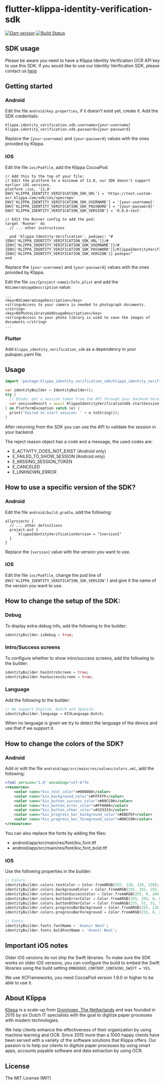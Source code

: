# flutter-klippa-identity-verification-sdk

[![Dart version][dart-version]][dart-url]
[![Build Status][build-status]][build-url]

[build-status]:https://github.com/klippa-app/flutter-klippa-identity-verification-sdk/workflows/Build%20CI/badge.svg
[build-url]:https://github.com/klippa-app/nativescript-http/actions
[dart-version]:https://img.shields.io/pub/v/klippa_identity_verification_sdk.svg
[dart-url]:https://pub.dev/packages/klippa_identity_verification_sdk

## SDK usage
Please be aware you need to have a Klippa Identity Verification OCR API key to use this SDK.
If you would like to use our Identity Verification SDK, please contact us [here](https://www.klippa.com/en/ocr/identity-documents/)

## Getting started
### Android

Edit the file `android/key.properties`, if it doesn't exist yet, create it. Add the SDK credentials:

```
klippa.identity_verification.sdk.username={your-username}
klippa.identity_verification.sdk.password={your-password}
```

Replace the `{your-username}` and `{your-password}` values with the ones provided by Klippa.

### iOS

Edit the file `ios/Podfile`, add the Klippa CocoaPod:
```
// Add this to the top of your file:
// Edit the platform to a minimum of 11.0, our SDK doesn't support earlier iOS versions.
platform :ios, '11.0'
ENV['KLIPPA_IDENTITY_VERIFICATION_SDK_URL'] = 'https://test.custom-ocr.klippa.com/sdk/ios/specrepo'
ENV['KLIPPA_IDENTITY_VERIFICATION_SDK_USERNAME'] = '{your-username}'
ENV['KLIPPA_IDENTITY_VERIFICATION_SDK_PASSWORD'] = '{your-password}'
ENV['KLIPPA_IDENTITY_VERIFICATION_SDK_VERSION'] = '0.0.6-test'

// Edit the Runner config to add the pod:
target 'Runner' do
  // ... other instructions

  pod 'Klippa-Identity-Verification', podspec: "#{ENV['KLIPPA_IDENTITY_VERIFICATION_SDK_URL']}/#{ENV['KLIPPA_IDENTITY_VERIFICATION_SDK_USERNAME']}/#{ENV['KLIPPA_IDENTITY_VERIFICATION_SDK_PASSWORD']}/KlippaIdentityVerification/#{ENV['KLIPPA_IDENTITY_VERIFICATION_SDK_VERSION']}.podspec"
end
```

Replace the `{your-username}` and `{your-password}` values with the ones provided by Klippa.

Edit the file `ios/{project-name}/Info.plist` and add the `NSCameraUsageDescription` value:
```
...
<key>NSCameraUsageDescription</key>
<string>Access to your camera is needed to photograph documents.</string>
<key>NSPhotoLibraryAddUsageDescription</key>
<string>Access to your photo library is used to save the images of documents.</string>
...
```

### Flutter

Add `klippa_identity_verification_sdk` as a dependency in your pubspec.yaml file.

## Usage
```dart
import 'package:klippa_identity_verification_sdk/klippa_identity_verification_sdk.dart';

var identityBuilder = IdentityBuilder();
try {
  // @todo: get a session token from the API through your backend here.
  var sessionResult = await KlippaIdentityVerificationSdk.startSession(identityBuilder, '{insert-session-token-here}');
} on PlatformException catch (e) {
  print('Failed to start session: ' + e.toString());
}
```

After returning from the SDK you can use the API to validate the session in  your backend.

The reject reason object has a code and a message, the used codes are:
 - E_ACTIVITY_DOES_NOT_EXIST (Android only)
 - E_FAILED_TO_SHOW_SESSION (Android only)
 - E_MISSING_SESSION_TOKEN
 - E_CANCELED
 - E_UNKNOWN_ERROR

## How to use a specific version of the SDK?

### Android

Edit the file `android/build.gradle`, add the following:

```maven
allprojects {
  // ... other definitions
  project.ext {
      klippaIdentityVerificationVersion = "{version}"
  }
}
```

Replace the `{version}` value with the version you want to use.

### iOS

Edit the file `ios/Podfile`, change the pod line of `ENV['KLIPPA_IDENTITY_VERIFICATION_SDK_VERSION']` and give it the name of the version you want to use.

## How to change the setup of the SDK:

### Debug

To display extra debug info, add the following to the builder:

```dart
identityBuilder.isDebug = true;
```

### Intro/Success screens

To configure whether to show intro/success screens, add the following to the builder:

```dart
identityBuilder.hasIntroScreen = true;
identityBuilder.hasSuccessScreen = true;
```

### Language

Add the following to the builder:

```dart
// We support English, Dutch and Spanish.
identityBuilder.language = KIVLanguage.Dutch;
```

When no language is given we try to detect the language of the device and use that if we support it.

## How to change the colors of the SDK?

### Android

Add or edit the file `android/app/src/main/res/values/colors.xml`, add the following:

```xml
<?xml version="1.0" encoding="utf-8"?>
<resources>
    <color name="kiv_text_color">#808080</color>
    <color name="kiv_background_color">#FFFFFF</color>
    <color name="kiv_button_success_color">#00CC00</color>
    <color name="kiv_button_error_color">#FF0000</color>
    <color name="kiv_button_other_color">#333333</color>
    <color name="kiv_progress_bar_background_color">#EBEFEF</color>
    <color name="kiv_progress_bar_foreground_color">#00CC00</color>
</resources>
```

You can also replace the fonts by adding the files:
 - android/app/src/main/res/font/kiv_font.ttf
 - android/app/src/main/res/font/kiv_font_bold.ttf

### iOS
Use the following properties in the builder:

```dart
// Colors:
identityBuilder.colors.textColor = Color.fromARGB(255, 128, 128, 128);
identityBuilder.colors.backgroundColor = Color.fromARGB(255, 255, 255, 255);
identityBuilder.colors.buttonSuccessColor = Color.fromARGB(255, 0, 204, 0);
identityBuilder.colors.buttonErrorColor = Color.fromARGB(255, 255, 0, 0);
identityBuilder.colors.buttonOtherColor = Color.fromARGB(255, 51, 51, 51);
identityBuilder.colors.progressBarBackground = Color.fromARGB(255, 235, 239, 239);
identityBuilder.colors.progressBarForeground = Color.fromARGB(255, 0, 204, 0);

// Fonts:
identityBuilder.fonts.fontName = 'Avenir Next';
identityBuilder.fonts.boldFontName = 'Avenir Next';
```

## Important iOS notes
Older iOS versions do not ship the Swift libraries. To make sure the SDK works on older iOS versions, you can configure the build to embed the Swift libraries using the build setting `EMBEDDED_CONTENT_CONTAINS_SWIFT = YES`.

We use XCFrameworks, you need CocoaPod version 1.9.0 or higher to be able to use it.

## About Klippa

[Klippa](https://www.klippa.com/en) is a scale-up from [Groningen, The Netherlands](https://goo.gl/maps/CcCGaPTBz3u8noSd6) and was founded in 2015 by six Dutch IT specialists with the goal to digitize paper processes with modern technologies.

We help clients enhance the effectiveness of their organization by using machine learning and OCR. Since 2015 more than a 1000 happy clients have been served with a variety of the software solutions that Klippa offers. Our passion is to help our clients to digitize paper processes by using smart apps, accounts payable software and data extraction by using OCR.

## License

The MIT License (MIT)
